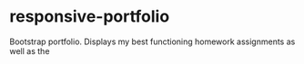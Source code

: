 # responsive-portfolio

Bootstrap portfolio. Displays my best functioning homework assignments as well as the 